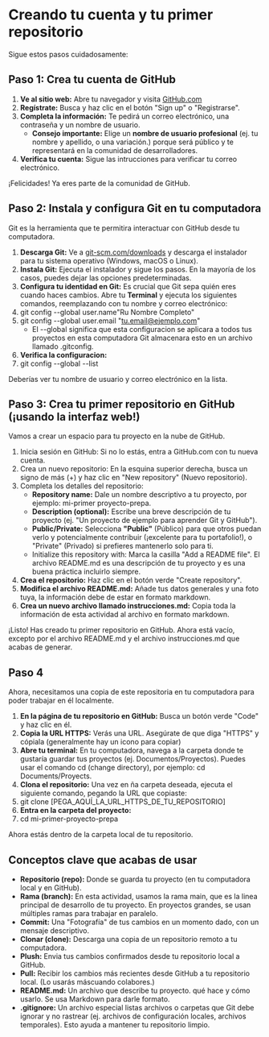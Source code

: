 # Creando tu cuenta y tu primer repositorio
Sigue estos pasos cuidadosamente:
## Paso 1: Crea tu cuenta de GitHub
1. **Ve al sitio web:** Abre tu navegador y visita [GitHub.com](https://github.com/)
2. **Regístrate:** Busca y haz clic en el botón "Sign up" o "Registrarse".
3. **Completa la información:** Te pedirá un correo electrónico, una contraseña y un nombre de usuario.
    - **Consejo importante:** Elige un **nombre de usuario profesional** (ej. tu nombre y apellido, o una variación.) porque será público y te representará en la comunidad de desarrolladores.
4. **Verifica tu cuenta:** Sigue las intrucciones para verificar tu correo electrónico.

¡Felicidades! Ya eres parte de la comunidad de GitHub.
## Paso 2: Instala y configura Git en tu computadora
Git es la herramienta que te permitira interactuar con GitHub desde tu computadora.
1. **Descarga Git:** Ve a [git-scm.com/downloads](https://git-scm.com/downloads) y descarga el instalador para tu sistema operativo (Windows, macOS o Linux).
2. **Instala Git:** Ejecuta el instalador y sigue los pasos. En la mayoría de los casos, puedes dejar las 
opciones predeterminadas.
3. **Configura tu identidad en Git:**  Es crucial que Git sepa quién eres cuando haces cambios. Abre tu **Terminal** y ejecuta los siguientes comandos, reemplazando con tu nombre y correo electrónico: 
4. git config --global user.name"Ru Nombre Completo"
5. git config --global user.email "tu.email@ejemplo.com" 
    - El --global significa que esta configuracion se aplicara a todos tus proyectos en esta computadora Git almacenara esto en un archivo llamado .gitconfig.
6. **Verifica la configuracion:**
7. git config --global --list

Deberías ver tu nombre de usuario y correo electrónico en la lista.
## Paso 3: Crea tu primer repositorio en GitHub (¡usando la interfaz web!)
Vamos a crear un espacio para tu proyecto en la nube de GitHub. 
1. Inicia sesión en GitHub: Si no lo estás, entra a GitHub.com con tu nueva cuenta. 
2. Crea un nuevo repositorio: En la esquina superior derecha, busca un signo de más (+) y haz clic en 
"New repository" (Nuevo repositorio). 
3. Completa los detalles del repositorio:  
    - **Repository name:** Dale un nombre descriptivo a tu proyecto, por ejemplo: mi-primer
    proyecto-prepa. 
    - **Description (optional):** Escribe una breve descripción de tu proyecto (ej. "Un proyecto de 
    ejemplo para aprender Git y GitHub"). 
    - **Public/Private:** Selecciona **"Public"** (Público) para que otros puedan verlo y 
    potencialmente contribuir (¡excelente para tu portafolio!), o "Private" (Privado) si prefieres 
    mantenerlo solo para ti. 
    - Initialize this repository with: Marca la casilla "Add a README file". El archivo 
    README.md es una descripción de tu proyecto y es una buena práctica incluirlo siempre.
4. **Crea el repositorio:** Haz clic en el botón verde "Create repository". 
5. **Modifica el archivo README.md:** Añade tus datos generales y una foto tuya, la información debe 
de estar en formato markdown. 
6. **Crea un nuevo archivo llamado instrucciones.md:** Copia toda la información de esta actividad al 
archivo en formato markdown. 

¡Listo! Has creado tu primer repositorio en GitHub. Ahora está vacío, excepto por el archivo README.md y 
el archivo instrucciones.md que acabas de generar.
## Paso 4
Ahora, necesitamos una copia de este repositoria en tu computadora para poder trabajar en él localmente.
1. **En la página de tu repositorio en GitHub:** Busca un botón verde "Code" y haz clic en él.
2. **Copia la URL HTTPS:** Verás una URL. Asegúrate de que diga "HTTPS" y cópiala (generalmente hay un icono para copiar)
3. **Abre tu terminal:** En tu computadora, navega a la carpeta donde te gustaría guardar tus proyectos (ej. Documentos/Proyectos). Puedes usar el comando cd (change directory), por ejemplo: cd Documents/Proyects.
4. **Clona el repositorio:** Una vez en ña carpeta deseada, ejecuta el siguiente comando, pegando la URL que copiaste:
5. git clone  [PEGA_AQUÍ_LA_URL_HTTPS_DE_TU_REPOSITORIO]
6. **Entra en la carpeta del proyecto:**
7. cd mi-primer-proyecto-prepa

Ahora estás dentro de la carpeta local de tu repositorio.
## Conceptos clave que acabas de usar
- **Repositorio (repo):** Donde se guarda tu proyecto (en tu computadora local y en GitHub).
- **Rama (branch):** En esta actividad, usamos la rama main, que es la linea principal de desarrollo de tu proyecto. En proyectos grandes, se usan múltiples ramas para trabajar en paralelo.
- **Commit:** Una "Fotografía" de tus cambios en un momento dado, con un mensaje descriptivo.
- **Clonar (clone):** Descarga una copia de un repositorio remoto a tu computadora.
- **Plush:** Envia tus cambios confirmados desde tu repositorio local a GitHub.
- **Pull:** Recibir los cambios más recientes desde GitHub a tu repositorio local. (Lo usarás máscuando colabores.)
- **README.md:** Un archivo que describe tu proyecto. qué hace y cómo usarlo. Se usa Markdown para darle formato.
- **.gitignore:** Un archivo especial listas archivos o carpetas que Git debe ignorar y no rastrear (ej. archivos de configuración locales, archivos temporales). Esto ayuda a mantener tu repositorio limpio.

